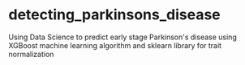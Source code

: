 # detecting_parkinsons_disease
Using Data Science to predict early stage Parkinson's disease using XGBoost machine learning algorithm and sklearn library for trait normalization
